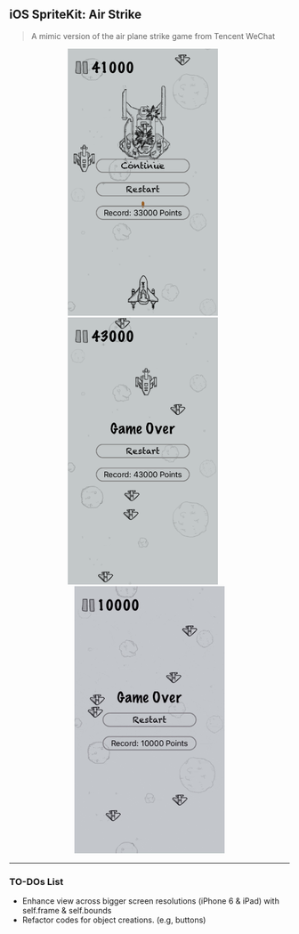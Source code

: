 ## iOS SpriteKit: Air Strike

> A mimic version of the air plane strike game from Tencent WeChat

<p align="center">
<img src="./images/1.0.png" height="480" width="270"> &nbsp; &nbsp; &nbsp;
<img src="./images/1.1.png" height="480" width="270"> &nbsp; &nbsp; &nbsp;
<img src="./images/1.2.gif" height="480" width="270">
</p>

---

### TO-DOs List
 - Enhance view across bigger screen resolutions (iPhone 6 & iPad) with self.frame & self.bounds
 - Refactor codes for object creations. (e.g, buttons)
